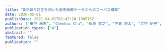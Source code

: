 ```yaml
---
title: "OCR誤り訂正を⽤いた歴史新聞データからのコーパス構築"
date: 2020-05-01
publishDate: 2021-04-01T02:47:20.108516Z
authors: ["⽥中 昂志", "Chenhui Chu", "梶原 智之", "中島 悠太", "武村 紀⼦", "⻑原 ⼀", "藤川 隆男"]
publication_types: ["4"]
abstract: ""
featured: false
publication: ""
---
```


